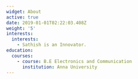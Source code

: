```yaml
---
widget: About
active: true
date: 2019-01-01T02:22:03.408Z
weight: '5'
interests:
  interests:
    - Sathish is an Innovator.
education:
  courses:
    - course: B.E Electronics and Communication
      institution: Anna University
---
```



